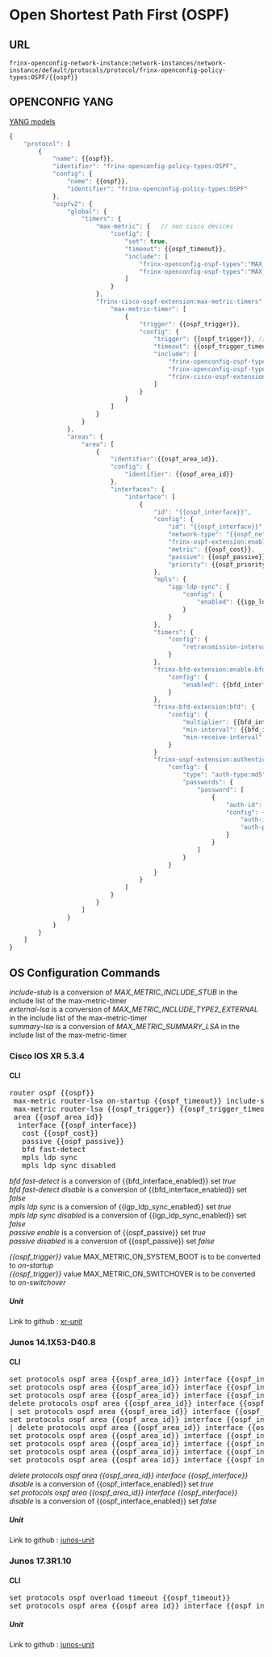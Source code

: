 # Open Shortest Path First (OSPF)

## URL

```
frinx-openconfig-network-instance:network-instances/network-instance/default/protocols/protocol/frinx-openconfig-policy-types:OSPF/{{ospf}}
```

## OPENCONFIG YANG

[YANG models](https://github.com/FRINXio/openconfig/tree/master/ospf/src/main/yang)

```javascript
{
    "protocol": [
        {
            "name": {{ospf}},
            "identifier": "frinx-openconfig-policy-types:OSPF",
            "config": {
                "name": {{ospf}},
                "identifier": "frinx-openconfig-policy-types:OSPF"
            },
            "ospfv2": {
                "global": {
                    "timers": {
                        "max-metric": {   // non cisco devices
                            "config": {
                                "set": true,
                                "timeout": {{ospf_timeout}},
                                "include": [ 
                                    "frinx-openconfig-ospf-types":"MAX_METRIC_INCLUDE_STUB", 
                                    "frinx-openconfig-ospf-types":"MAX_METRIC_INCLUDE_TYPE2_EXTERNAL"
                                ]
                            }
                        },
                        "frinx-cisco-ospf-extension:max-metric-timers" {
                            "max-metric-timer": [
                                {
                                    "trigger": {{ospf_trigger}},
                                    "config": {
                                        "trigger": {{ospf_trigger}}, // frinx-openconfig-ospf-types:MAX_METRIC_ON_SYSTEM_BOOT or MAX_METRIC_ON_SWITCHOVER
                                        "timeout": {{ospf_trigger_timeout}},
                                        "include": [ 
                                            "frinx-openconfig-ospf-types":"MAX_METRIC_INCLUDE_STUB", 
                                            "frinx-openconfig-ospf-types":"MAX_METRIC_INCLUDE_TYPE2_EXTERNAL",
                                            "frinx-cisco-ospf-extension":"MAX_METRIC_SUMMARY_LSA"
                                        ]
                                    }
                                }
                            ]
                        }
                    }
                },
                "areas": {
                    "area": [
                        {
                            "identifier":{{ospf_area_id}},
                            "config": {
                                "identifier": {{ospf_area_id}}
                            },
                            "interfaces": {
                                "interface": [
                                    {
                                        "id": "{{ospf_interface}}",
                                        "config": {
                                            "id": "{{ospf_interface}}",
                                            "network-type": "{{ospf_network_type}}",
                                            "frinx-ospf-extension:enabled": {{ospf_interface_enabled}},
                                            "metric": {{ospf_cost}},
                                            "passive": {{ospf_passive}},
                                            "priority": {{ospf_priority}}
                                        },
                                        "mpls": {
                                            "igp-ldp-sync": {
                                                "config": {
                                                    "enabled": {{igp_ldp_sync_enabled}}
                                                }
                                            }
                                        },
                                        "timers": {
                                            "config": {
                                                "retransmission-interval": {{ospf_retrans_interval}}
                                            }
                                        },
                                        "frinx-bfd-extension:enable-bfd": {
                                            "config": {
                                                "enabled": {{bfd_interface_enabled}}
                                            }
                                        },
                                        "frinx-bfd-extension:bfd": {
                                            "config": {
                                                "multiplier": {{bfd_interface_multiplier}},
                                                "min-interval": {{bfd_interface_min_interval}},
                                                "min-receive-interval": {{bfd_interface_min_recieve_interval}}
                                            }
                                        }
                                        "frinx-ospf-extension:authentication": {
                                            "config": {
                                                "type": "auth-type:md5",
                                                "passwords": {
                                                    "password": [
                                                        {
                                                            "auth-id": {{ospf_auth_id}},
                                                            "config": {
                                                                "auth-id": {{ospf_auth_id}},
                                                                "auth-password": {{ospf_auth_password}}
                                                            }
                                                        }
                                                    ]
                                                }
                                            }
                                        }
                                    }
                                ]
                            }
                        }
                    ]
                }
            }
        }
    ]
}
```

## OS Configuration Commands

*include-stub* is a conversion of *MAX_METRIC_INCLUDE_STUB* in the include list of the max-metric-timer  
*external-lsa* is a conversion of *MAX_METRIC_INCLUDE_TYPE2_EXTERNAL* in the include list of the max-metric-timer  
*summary-lsa* is a conversion of *MAX_METRIC_SUMMARY_LSA* in the include list of the max-metric-timer  

### Cisco IOS XR 5.3.4

#### CLI

<pre>
router ospf {{ospf}}
 max-metric router-lsa on-startup {{ospf_timeout}} include-stub summary-lsa external-lsa
 max-metric router-lsa {{ospf_trigger}} {{ospf_trigger_timeout}} include-stub summary-lsa external-lsa
 area {{ospf_area_id}}
  interface {{ospf_interface}}
   cost {{ospf_cost}}
   passive {{ospf_passive}}
   bfd fast-detect <disable>
   mpls ldp sync
   mpls ldp sync disabled
</pre>
*bfd fast-detect* is a conversion of {{bfd_interface_enabled}} set *true*  
*bfd fast-detect disable* is a conversion of {{bfd_interface_enabled}} set *false*  
*mpls ldp sync* is a conversion of {{igp_ldp_sync_enabled}} set *true*  
*mpls ldp sync disabled* is a conversion of {{igp_ldp_sync_enabled}} set *false*  
*passive enable* is a conversion of {{ospf_passive}} set *true*  
*passive disabled* is a conversion of {{ospf_passive}} set *false*

*{{ospf_trigger}}* value MAX_METRIC_ON_SYSTEM_BOOT is to be converted to *on-startup*  
*{{ospf_trigger}}* value MAX_METRIC_ON_SWITCHOVER is to be converted to *on-switchover*  

##### Unit

Link to github : [xr-unit](https://github.com/FRINXio/cli-units/tree/master/ios-xr/ospf)

### Junos 14.1X53-D40.8

#### CLI

<pre>
set protocols ospf area {{ospf_area_id}} interface {{ospf_interface}} interface-type {{ospf_network_type}}
set protocols ospf area {{ospf_area_id}} interface {{ospf_interface}} metric {{ospf_cost}}
set protocols ospf area {{ospf_area_id}} interface {{ospf_interface}} priority {{ospf_priority}}
delete protocols ospf area {{ospf_area_id}} interface {{ospf_interface}} disable 
| set protocols ospf area {{ospf_area_id}} interface {{ospf_interface}} disable
set protocols ospf area {{ospf_area_id}} interface {{ospf_interface}} authentication md5 {{ospf_auth_id}} key {{ospf_auth_password}}
| delete protocols ospf area {{ospf_area_id}} interface {{ospf_interface}} authentication
set protocols ospf area {{ospf_area_id}} interface {{ospf_interface}} bfd-liveness-detection minimum-interval {{bfd_interface_min_interval}}
set protocols ospf area {{ospf_area_id}} interface {{ospf_interface}} bfd-liveness-detection minimum-receive-interval {{bfd_interface_min_recieve_interval}}
set protocols ospf area {{ospf_area_id}} interface {{ospf_interface}} bfd-liveness-detection multiplier {{bfd_interface_multiplier}}
set protocols ospf area {{ospf_area_id}} interface {{ospf_interface}} retransmit-interval {{ospf_retrans_interval}}
</pre>

*delete protocols ospf area {{ospf_area_id}} interface {{ospf_interface}} disable* is a conversion of {{ospf_interface_enabled}} set *true*  
*set protocols ospf area {{ospf_area_id}} interface {{ospf_interface}} disable* is a conversion of {{ospf_interface_enabled}} set *false*  

##### Unit

Link to github : [junos-unit](https://github.com/FRINXio/cli-units/tree/master/junos/ospf)

### Junos 17.3R1.10

#### CLI

<pre>
set protocols ospf overload timeout {{ospf_timeout}}
set protocols ospf area {{ospf_area_id}} interface {{ospf_interface}} metric {{ospf_cost}}
</pre>

##### Unit

Link to github : [junos-unit](https://github.com/FRINXio/unitopo-units/tree/master/junos/junos-17/junos-17-ospf-unit)
